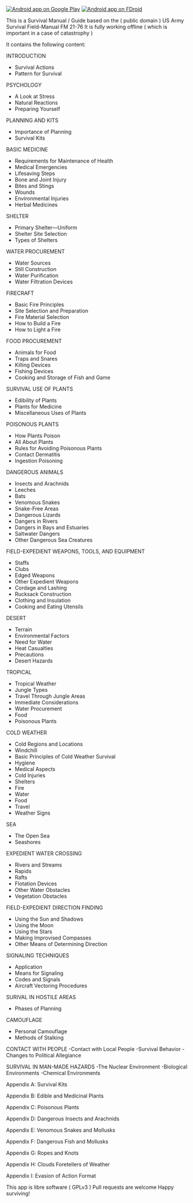 [![Android app on Google Play](http://ligi.de/img/play_badge.png)](https://play.google.com/store/apps/details?id=org.ligi.survivalmanual)
[![Android app on FDroid](http://ligi.de/img/fdroid_badge.png)](https://f-droid.org/repository/browse/?fdid=org.ligi.survivalmanual)

This is a Survival Manual / Guide based on the ( public domain )  US Army Survival Field-Manual FM 21-76
It is fully working offline ( which is important in a case of catastrophy )

It contains the following content:

INTRODUCTION
- Survival Actions
- Pattern for Survival

PSYCHOLOGY
- A Look at Stress
- Natural Reactions
- Preparing Yourself

PLANNING AND KITS
- Importance of Planning
- Survival Kits

BASIC MEDICINE
- Requirements for Maintenance of Health
- Medical Emergencies
- Lifesaving Steps
- Bone and Joint Injury
- Bites and Stings
- Wounds
- Environmental Injuries
- Herbal Medicines

SHELTER
- Primary Shelter—Uniform
- Shelter Site Selection
- Types of Shelters

WATER PROCUREMENT
- Water Sources
- Still Construction
- Water Purification
- Water Filtration Devices

FIRECRAFT
- Basic Fire Principles
- Site Selection and Preparation
- Fire Material Selection
- How to Build a Fire
- How to Light a Fire

FOOD PROCUREMENT
- Animals for Food
- Traps and Snares
- Killing Devices
- Fishing Devices
- Cooking and Storage of Fish and Game

SURVIVAL USE OF PLANTS
- Edibility of Plants
- Plants for Medicine
- Miscellaneous Uses of Plants

POISONOUS PLANTS
- How Plants Poison
- All About Plants
- Rules for Avoiding Poisonous Plants
- Contact Dermatitis
- Ingestion Poisoning

DANGEROUS ANIMALS
- Insects and Arachnids
- Leeches
- Bats
- Venomous Snakes
- Snake-Free Areas
- Dangerous Lizards
- Dangers in Rivers
- Dangers in Bays and Estuaries
- Saltwater Dangers
- Other Dangerous Sea Creatures

FIELD-EXPEDIENT WEAPONS, TOOLS, AND EQUIPMENT
- Staffs
- Clubs
- Edged Weapons
- Other Expedient Weapons
- Cordage and Lashing
- Rucksack Construction
- Clothing and Insulation
- Cooking and Eating Utensils

DESERT
- Terrain
- Environmental Factors
- Need for Water
- Heat Casualties
- Precautions
- Desert Hazards

TROPICAL
- Tropical Weather
- Jungle Types
- Travel Through Jungle Areas
- Immediate Considerations
- Water Procurement
- Food
- Poisonous Plants

COLD WEATHER
- Cold Regions and Locations
- Windchill
- Basic Principles of Cold Weather Survival
- Hygiene
- Medical Aspects
- Cold Injuries
- Shelters
- Fire
- Water
- Food
- Travel
- Weather Signs

SEA
- The Open Sea
- Seashores

EXPEDIENT WATER CROSSING
- Rivers and Streams
- Rapids
- Rafts
- Flotation Devices
- Other Water Obstacles
- Vegetation Obstacles

FIELD-EXPEDIENT DIRECTION FINDING
- Using the Sun and Shadows
- Using the Moon
- Using the Stars
- Making Improvised Compasses
- Other Means of Determining Direction

SIGNALING TECHNIQUES
- Application
- Means for Signaling
- Codes and Signals
- Aircraft Vectoring Procedures

SURIVAL IN HOSTILE AREAS
- Phases of Planning

CAMOUFLAGE
- Personal Camouflage
- Methods of Stalking

CONTACT WITH PEOPLE
-Contact with Local People
-Survival Behavior
-Changes to Political Allegiance

SURVIVAL IN MAN-MADE HAZARDS
-The Nuclear Environment
-Biological Environments
-Chemical Environments

Appendix A: Survival Kits

Appendix B: Edible and Medicinal Plants

Appendix C: Poisonous Plants

Appendix D: Dangerous Insects and Arachnids

Appendix E: Venomous Snakes and Mollusks

Appendix F: Dangerous Fish and Mollusks

Appendix G: Ropes and Knots

Appendix H: Clouds Foretellers of Weather

Appendix I: Evasion of Action Format

This app is libre software ( GPLv3 )
Pull requests are welcome
Happy surviving!
